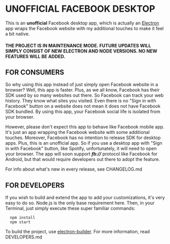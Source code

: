 # UNOFFICIAL FACEBOOK DESKTOP #

This is an **unofficial** Facebook desktop app, which is actually an [Electron](https://www.electronjs.org) app wraps the Facebook website with my additional touches to make it feel a bit native.

#### THE PROJECT IS IN MAINTENANCE MODE. FUTURE UPDATES WILL SIMPLY CONSIST OF NEW ELECTRON AND NODE VERSIONS. NO NEW FEATURES WILL BE ADDED.

## FOR CONSUMERS

So why using this app instead of just simply open Facebook website in a browser? Well, this app is faster. Plus, as we all know, Facebook has their SDK used by so many websites out there. So Facebook can track your web history. They know what sites you visited. Even there is no "Sign in with Facebook" button on a website does not mean it does not have Facebook SDK bundled. By using this app, your Facebook social life is isolated from your browser.

However, please don't expect this app to behave like Facebook mobile app. It's just an app wrapping the Facebook website with some additional touches. Moreover, Facebook has no intention to release SDK for desktop apps. Plus, this is an unofficial app. So if you use a desktop app with "Sign in with Facebook" button, like Spotify, unfortunately, it will need to open your browser. The app will soon support ***fb://*** protocol like Facebook for Android, but that would require developers out there to adopt the feature.

For info about what's new in every release, see CHANGELOG.md

## FOR DEVELOPERS

If you wish to build and extend the app to add your customizations, it's very easy to do so. Node.js is the only base requirement here. Then, in your Terminal, just simply execute these super familiar commands:

```
  npm install
  npm start
```

To build the project, use [electron-builder](https://www.electron.build/). For more information, read DEVELOPERS.md